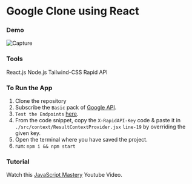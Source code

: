# Google Clone using React

### Demo 
![Capture](https://user-images.githubusercontent.com/83405310/175789367-4b8557a1-32fd-433a-89e5-72f7c625c785.PNG)

### Tools
React.js
Node.js
Tailwind-CSS
Rapid API

### To Run the App 
1. Clone the repository
2. Subscribe the `Basic` pack of [Google API](https://rapidapi.com/standingapi-standingapi-default/api/1mdb-data-searching/pricing).
3. `Test the Endpoints` [here](https://rapidapi.com/standingapi-standingapi-default/api/1mdb-data-searching/).
4. From the code snippet, copy the `X-RapidAPI-Key` code & paste it in `./src/context/ResultContextProvider.jsx` `line-19` by overriding the given key.
5. Open the terminal where you have saved the project.
6. run: 
  `npm i && npm start` 

### Tutorial
Watch this [JavaScript Mastery](https://youtu.be/NDbruK1fzG8) Youtube Video.

